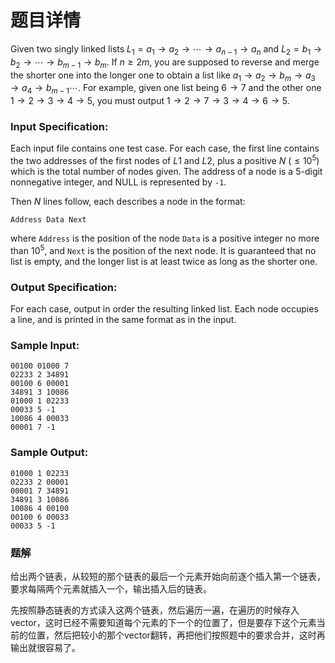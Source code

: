 # 题目详情
Given two singly linked lists $L_1=a_1→a_2→⋯→a_{n−1}→a_n$ and $L_2=b_1→b_2→⋯→b_{m−1}→b_m$. If $n≥2m$, you are supposed to reverse and merge the shorter one into the longer one to obtain a list like $a_1→a_2→b_m→a_3→a_4→b_{m−1}⋯$. For example, given one list being $6→7$ and the other one $1→2→3→4→5$, you must output $1→2→7→3→4→6→5$.

### Input Specification:

Each input file contains one test case. For each case, the first line contains the two addresses of the first nodes of $L1$ and $L2$, plus a positive $N$ ($≤10^5$) which is the total number of nodes given. The address of a node is a 5-digit nonnegative integer, and NULL is represented by `-1`.

Then $N$ lines follow, each describes a node in the format:
```
Address Data Next
```
where `Address` is the position of the node `Data` is a positive integer no more than $10^5$, and `Next` is the position of the next node. It is guaranteed that no list is empty, and the longer list is at least twice as long as the shorter one.

### Output Specification:

For each case, output in order the resulting linked list. Each node occupies a line, and is printed in the same format as in the input.

### Sample Input:

```
00100 01000 7
02233 2 34891
00100 6 00001
34891 3 10086
01000 1 02233
00033 5 -1
10086 4 00033
00001 7 -1
```
### Sample Output:

```
01000 1 02233
02233 2 00001
00001 7 34891
34891 3 10086
10086 4 00100
00100 6 00033
00033 5 -1
```
### 题解
给出两个链表，从较短的那个链表的最后一个元素开始向前逐个插入第一个链表，要求每隔两个元素就插入一个，输出插入后的链表。

先按照静态链表的方式读入这两个链表，然后遍历一遍，在遍历的时候存入vector，这时已经不需要知道每个元素的下一个的位置了，但是要存下这个元素当前的位置，然后把较小的那个vector翻转，再把他们按照题中的要求合并，这时再输出就很容易了。